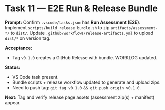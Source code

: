# Task 11 — E2E Run & Release Bundle
**Prompt:**
Confirm `.vscode/tasks.json` has **Run Assessment (E2E)**. Implement `scripts/build_release_bundle.sh` to zip `artifacts/assessment-*/` to `dist/`. Update `.github/workflows/release-artifacts.yml` to upload `dist/*` on version tag.

**Acceptance:**
- Tag `v0.1.0` creates a GitHub Release with bundle. WORKLOG updated.

**Status:**
- VS Code task present.
- Bundle scripts + release workflow updated to generate and upload zips.
- Need to push tag: `git tag v0.1.0 && git push origin v0.1.0`.

**Next:** Tag and verify release page assets (assessment zip(s) + manifest) appear.
